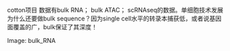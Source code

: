 cotton项目
数据有bulk RNA； bulk ATAC； scRNAseq的数据。单细胞技术发展为什么还要做bulk sequence？因为single cell水平的转录本捕获低，或者说基因面覆盖的广，bulk保证了其深度！

Image: bulk_RNA